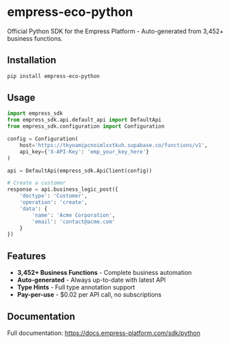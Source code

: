 # empress-eco-python

Official Python SDK for the Empress Platform - Auto-generated from 3,452+ business functions.

## Installation

```bash
pip install empress-eco-python
```

## Usage

```python
import empress_sdk
from empress_sdk.api.default_api import DefaultApi
from empress_sdk.configuration import Configuration

config = Configuration(
    host='https://tkyoamipcnoimlxxtkuh.supabase.co/functions/v1',
    api_key={'X-API-Key': 'emp_your_key_here'}
)

api = DefaultApi(empress_sdk.ApiClient(config))

# Create a customer
response = api.business_logic_post({
    'doctype': 'Customer',
    'operation': 'create',
    'data': {
        'name': 'Acme Corporation',
        'email': 'contact@acme.com'
    }
})
```

## Features

- **3,452+ Business Functions** - Complete business automation
- **Auto-generated** - Always up-to-date with latest API
- **Type Hints** - Full type annotation support
- **Pay-per-use** - $0.02 per API call, no subscriptions

## Documentation

Full documentation: https://docs.empress-platform.com/sdk/python

